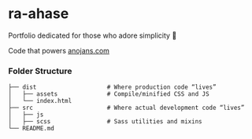 # ra-ahase
Portfolio dedicated for those who adore simplicity 🤍

Code that powers [anojans.com](https://anojans.com)

### Folder Structure
    ├── dist                    # Where production code “lives”
    │   ├── assets              # Compile/minified CSS and JS
    │   └── index.html          
    ├── src                     # Where actual development code “lives”
    │   ├── js              
    │   ├── scss                # Sass utilities and mixins
    └── README.md

